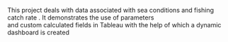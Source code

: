 This project deals with data associated  with sea  conditions and fishing  catch rate . It demonstrates the use of parameters  
and custom calculated fields in Tableau with the help of  which a dynamic dashboard is created 
